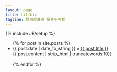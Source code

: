 ```yaml
---
layout: page
title: Lilibtc
tagline: 预测超准确 投资不亏损
---
```

{% include JB/setup %}


<ul class="posts">
  {% for post in site.posts %}
    <li><span>{{ post.date | date_to_string }}</span> &raquo; <a href="{{ BASE_PATH }}{{ post.url }}">{{ post.title }}</a></li>
    {{ post.content | strip_html | truncatewords:10}}
    <br>
    <br>
  {% endfor %}
</ul>


